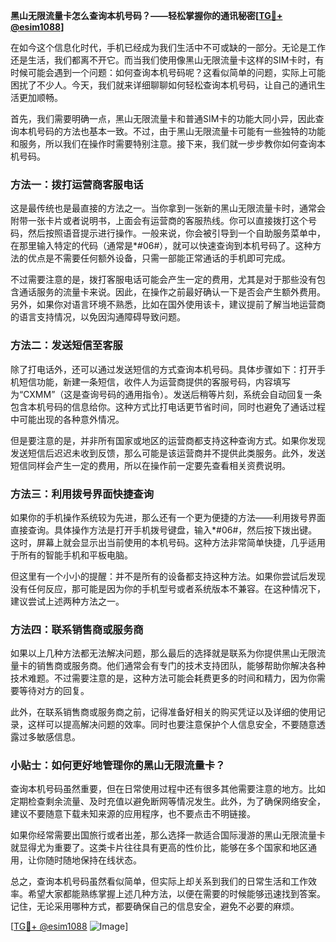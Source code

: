 **黑山无限流量卡怎么查询本机号码？——轻松掌握你的通讯秘密[[TG💪+ @esim1088](https://t.me/s/esim1088)]**

在如今这个信息化时代，手机已经成为我们生活中不可或缺的一部分。无论是工作还是生活，我们都离不开它。而当我们使用像黑山无限流量卡这样的SIM卡时，有时候可能会遇到一个问题：如何查询本机号码呢？这看似简单的问题，实际上可能困扰了不少人。今天，我们就来详细聊聊如何轻松查询本机号码，让自己的通讯生活更加顺畅。

首先，我们需要明确一点，黑山无限流量卡和普通SIM卡的功能大同小异，因此查询本机号码的方法也基本一致。不过，由于黑山无限流量卡可能有一些独特的功能和服务，所以我们在操作时需要特别注意。接下来，我们就一步步教你如何查询本机号码。

### 方法一：拨打运营商客服电话

这是最传统也是最直接的方法之一。当你拿到一张新的黑山无限流量卡时，通常会附带一张卡片或者说明书，上面会有运营商的客服热线。你可以直接拨打这个号码，然后按照语音提示进行操作。一般来说，你会被引导到一个自助服务菜单中，在那里输入特定的代码（通常是*#06#），就可以快速查询到本机号码了。这种方法的优点是不需要任何额外设备，只需一部能正常通话的手机即可完成。

不过需要注意的是，拨打客服电话可能会产生一定的费用，尤其是对于那些没有包含通话服务的流量卡来说。因此，在操作之前最好确认一下是否会产生额外费用。另外，如果你对语言环境不熟悉，比如在国外使用该卡，建议提前了解当地运营商的语言支持情况，以免因沟通障碍导致问题。

### 方法二：发送短信至客服

除了打电话外，还可以通过发送短信的方式查询本机号码。具体步骤如下：打开手机短信功能，新建一条短信，收件人为运营商提供的客服号码，内容填写为“CXMM”（这是查询号码的通用指令）。发送后稍等片刻，系统会自动回复一条包含本机号码的信息给你。这种方式比打电话更节省时间，同时也避免了通话过程中可能出现的各种意外情况。

但是要注意的是，并非所有国家或地区的运营商都支持这种查询方式。如果你发现发送短信后迟迟未收到反馈，那么可能是该运营商并不提供此类服务。此外，发送短信同样会产生一定的费用，所以在操作前一定要先查看相关资费说明。

### 方法三：利用拨号界面快捷查询

如果你的手机操作系统较为先进，那么还有一个更为便捷的方法——利用拨号界面直接查询。具体操作方法是打开手机拨号键盘，输入*#06#，然后按下拨出键。这时，屏幕上就会显示出当前使用的本机号码。这种方法非常简单快捷，几乎适用于所有的智能手机和平板电脑。

但这里有一个小小的提醒：并不是所有的设备都支持这种方法。如果你尝试后发现没有任何反应，那可能是因为你的手机型号或者系统版本不兼容。在这种情况下，建议尝试上述两种方法之一。

### 方法四：联系销售商或服务商

如果以上几种方法都无法解决问题，那么最后的选择就是联系为你提供黑山无限流量卡的销售商或服务商。他们通常会有专门的技术支持团队，能够帮助你解决各种技术难题。不过需要注意的是，这种方法可能会耗费更多的时间和精力，因为你需要等待对方的回复。

此外，在联系销售商或服务商之前，记得准备好相关的购买凭证以及详细的使用记录，这样可以提高解决问题的效率。同时也要注意保护个人信息安全，不要随意透露过多敏感信息。

### 小贴士：如何更好地管理你的黑山无限流量卡？

查询本机号码虽然重要，但在日常使用过程中还有很多其他需要注意的地方。比如定期检查剩余流量、及时充值以避免断网等情况发生。此外，为了确保网络安全，建议不要随意下载未知来源的应用程序，也不要点击不明链接。

如果你经常需要出国旅行或者出差，那么选择一款适合国际漫游的黑山无限流量卡就显得尤为重要了。这类卡片往往具有更高的性价比，能够在多个国家和地区通用，让你随时随地保持在线状态。

总之，查询本机号码虽然看似简单，但实际上却关系到我们的日常生活和工作效率。希望大家都能熟练掌握上述几种方法，以便在需要的时候能够迅速找到答案。记住，无论采用哪种方式，都要确保自己的信息安全，避免不必要的麻烦。

[[TG💪+ @esim1088](https://t.me/s/esim1088) ![Image](https://i.postimg.cc/4NQfJmqS/Snipaste-2025-05-13-00-14-12.png)]